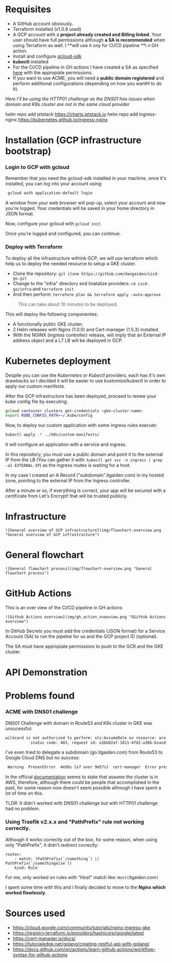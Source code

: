 # Requisites

- A GitHub account obviously.
- Terraform installed (v1.0.8 used)
- A GCP account with a **project already created and Billing linked**. 
Your user should have full permissions although **a SA is recommended** when using Terraform as well. I **will use it ony for CI/CD pipeline **i n GH action.
- Install and configure [gcloud-sdk](https://cloud.google.com/sdk/docs/quickstarts)
- **kubectl** installed
- For the CI/CD pipeline in GH actions I have created a SA as specified [here](https://cloud.google.com/iam/docs/creating-managing-service-accounts) with the appropiate permissions. 
- If you want to use ACME, you will need a **public domain registered** and perform additional configurations (depending on how you wantH to do it).

*Here I'll be using the HTTP01 challenge as the DNS01 has issues when domain and K8s cluster are not in the same cloud provider*

helm repo add jetstack https://charts.jetstack.io
helm repo add ingress-nginx   https://kubernetes.github.io/ingress-nginx
# Installation (GCP infrastructure bootstrap)

### Login to GCP with gcloud

Remember that you need the gcloud-sdk installed in your machine, once it's installed, you can log into your account using:
```bash
 gcloud auth application-default login

```

A window from your web browser will pop-up, select your account and now you're logged. Your credentials will be saved in your home directory in JSON format.

Now, configure your gcloud with `gcloud init`.

Once you're logged and configured, you can continue.

### Deploy with Terraform

To deploy all the infrastructure withink GCP, we will use terraform which help us to deploy the needed resource to setup a GKE cluster.

- Clone the repository: `git clone https://github.com/dangaiden/cicd-go.git`
- Change to the "infra" directory and Iniatalize providers: 
`cd cicd-go/infra` and `terraform init`
- And then perform: `terraform plan && terraform apply -auto-approve`
> This can take about 10 minutes to be deployed.

This will deploy the following componentes:

- A functionally public GKE cluster.
- 2 Helm releases with Nginx (1.0.0) and Cert-manager (1.5.3) installed.
- With the NGINX (ingress controller) release, will imply that an External IP address object and a L7 LB will be deployed in GCP.

# Kubernetes deployment

Despite you can use the *Kubernetes or Kubectl* providers, each has it's own drawbacks so I decided it will be easier to use
kustomize/kubectl in order to apply our custom manifests.

After the GCP infrastructure has been deployed, proceed to renew your kube config file by executing:
```bash
gcloud container clusters get-credentials <gke-cluster-name>
export KUBE_CONFIG_PATH=~/.kube/config
```

Now, to deploy our custom application with some ingress rules execute:

```bash
kubectl apply -f ../k8s/custom-manifests/
```

It will configure an application with a service and ingress.

In this repository, you must use a public domain and point it to the external IP from the LB (You can gather it with: `kubectl get svc -n ingress | grep -a1 EXTERNAL-IP`) as the ingress routes is waiting for a host.

In my case I created an A Record ("subdomain".itgaiden.com) in my hosted zone, pointing to the external IP from the Ingress controller.

After a minute or so, if everything is correct, your app will be secured with a certificate from Let's Encrypt! that will be trusted publicly.

# Infrastructure 

`![General overview of GCP infrastructure](img/flowchart-overview.png "General overview of GCP infrastructure")`

# General flowchart 

`![General flowchart process](img/flowchart-overview.png "General flowchart process")`

# GitHub Actions

This is an over view of the CI/CD pipeline in GH actions:

`![Github Actions overview](img/gh_action_ovewview.png "GGithub Actions overview")`

In GitHub Secrets you must add the credentials (JSON format) for a Service Account (SA) to run the pipelne for us and the GCP project ID (optional).

The SA must have appropiate permissions to push to the GCR and the GKE cluster.

# API Demonstration

# Problems found

### ACME with DNS01 challenge

DNS01 Challenge with domain in Route53 and K8s cluster in GKE was unsucessful:
``` bash
wildcard is not authorized to perform: sts:AssumeRole on resource: arn:aws:iam::xxxxxx:policy/DNS-Route53-role
           status code: 403, request id: e1bb82af-1811-4fd2-a38b-bsasdfasdf1
```

I've even tried to delegate a subdomain (go.itgaiden.com) from Route53 to Google Cloud DNS but no success:
``` bash
 Warning  PresentError  4m50s (x7 over 9m57s)  cert-manager  Error presenting challenge: When querying the SOA record for the domain '_acme-challenge.go.itgaiden.com.' using nameservers [10.8.0.10:53], rcode was expected to be 'NOERROR' or 'NXDOMAIN', but got 'SERVFAIL'
```
In the official [documentation](https://cert-manager.io/docs/configuration/acme/dns01/route53/) seems to state that assume the cluster is in AWS, therefore, although there could be people that accomplished in the past, for some reason now doesn't seem possible although I have spent a lot of time on this.

TLDR: It didn't worked with DNS01 challenge but with HTTP01 challenge had no problem.

### Using Traefik v2.x.x and "PathPrefix" rule not working correctly.

Although it works correctly out of the box, for some reason, when using only "PathPrefix", it didn't redirect correctly:
```
routes:
    - match: (PathPrefix(`/something`) || PathPrefix(`/somethingelse`))
    kind: Rule
```
For me, only worked on rules with "Host" match like: `Host(`itgaiden.com`)`

I spent some time with this and I finally decided to move to the **Nginx which worked flawlessly**.


# Sources used

- https://cloud.google.com/community/tutorials/nginx-ingress-gke
- https://registry.terraform.io/providers/hashicorp/google/latest
- https://cert-manager.io/docs/
- https://tutorialedge.net/golang/creating-restful-api-with-golang/
- https://docs.github.com/en/actions/learn-github-actions/workflow-syntax-for-github-actions
